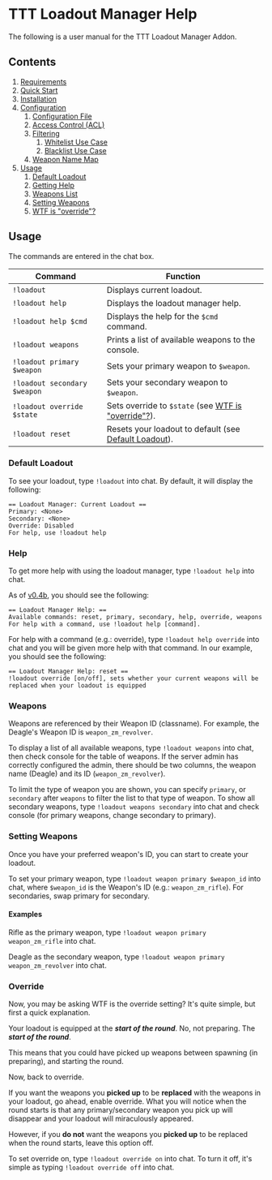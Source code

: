 # TTT Loadout Manager Help #

The following is a user manual for the TTT Loadout Manager Addon.

## Contents ##
1. [Requirements](index.md#requirements)
2. [Quick Start](index.md#quick-start)
3. [Installation](index.md#installation)
4. [Configuration](configuration.md#configuration)
    1. [Configuration File](configuration.md#configuration-file)
    2. [Access Control (ACL)](configuration.md#access-control-acl)
    3. [Filtering](configuration.md#filtering)
        1. [Whitelist Use Case](configuration.md#whitelist-use-case)
        2. [Blacklist Use Case](configuration.md#blacklist-use-case)
    4. [Weapon Name Map](configuration.md#weapon-name-map)
5. [Usage](usage.md#usage)
    1. [Default Loadout](usage.md#default-loadout)
    2. [Getting Help](usage.md#help)
    3. [Weapons List](usage.md#weapons)
    4. [Setting Weapons](usage.md#setting-weapons)
    5. [WTF is "override"?](usage.md#override)

## Usage ##
The commands are entered in the chat box.

| Command  | Function  |
| -------- | --------- |
| `!loadout` | Displays current loadout. |
| `!loadout help` | Displays the loadout manager help. |
| `!loadout help $cmd` | Displays the help for the `$cmd` command. |
| `!loadout weapons` | Prints a list of available weapons to the console. |
| `!loadout primary $weapon` | Sets your primary weapon to `$weapon`. |
| `!loadout secondary $weapon` | Sets your secondary weapon to `$weapon`. |
| `!loadout override $state` | Sets override to `$state` (see [WTF is "override"?](usage.md#override)). |
| `!loadout reset` | Resets your loadout to default (see [Default Loadout](usage.md#default-loadout)). |

### Default Loadout ###
To see your loadout, type `!loadout` into chat.
By default, it will display the following:
```
== Loadout Manager: Current Loadout ==
Primary: <None>
Secondary: <None>
Override: Disabled
For help, use !loadout help
```

### Help ###
To get more help with using the loadout manager, type `!loadout help` into chat.

As of [v0.4b](releases/v0.4b), you should see the following:
```
== Loadout Manager Help: ==
Available commands: reset, primary, secondary, help, override, weapons
For help with a command, use !loadout help [command].
```

For help with a command (e.g.: override), type `!loadout help override` into chat and you will be given more help with that command.
In our example, you should see the following:
```
== Loadout Manager Help: reset ==
!loadout override [on/off], sets whether your current weapons will be replaced when your loadout is equipped
```

### Weapons ###
Weapons are referenced by their Weapon ID (classname).
For example, the Deagle's Weapon ID is `weapon_zm_revolver`.

To display a list of all available weapons, type `!loadout weapons` into chat, then check console for the table of weapons.
If the server admin has correctly configured the admin, there should be two columns, the weapon name (Deagle) and its ID (`weapon_zm_revolver`).

To limit the type of weapon you are shown, you can specify `primary`, or `secondary` after `weapons` to filter the list to that type of weapon.
To show all secondary weapons, type `!loadout weapons secondary` into chat and check console (for primary weapons, change secondary to primary).

### Setting Weapons ###
Once you have your preferred weapon's ID, you can start to create your loadout.

To set your primary weapon, type `!loadout weapon primary $weapon_id` into chat, where `$weapon_id` is the Weapon's ID (e.g.: `weapon_zm_rifle`).
For secondaries, swap primary for secondary.

#### Examples ####
Rifle as the primary weapon, type `!loadout weapon primary weapon_zm_rifle` into chat.

Deagle as the secondary weapon, type `!loadout weapon primary weapon_zm_revolver` into chat.

### Override ###
Now, you may be asking WTF is the override setting?
It's quite simple, but first a quick explanation.

Your loadout is equipped at the **_start of the round_**.
No, not preparing. The **_start of the round_**.

This means that you could have picked up weapons between spawning (in preparing), and starting the round.

Now, back to override.

If you want the weapons you **picked up** to be **replaced** with the weapons in your loadout, go ahead, enable override.
What you will notice when the round starts is that any primary/secondary weapon you pick up will disappear and your loadout will miraculously appeared.

However, if you **do not** want the weapons you **picked up** to be replaced when the round starts, leave this option off.

To set override on, type `!loadout override on` into chat.
To turn it off, it's simple as typing `!loadout override off` into chat.